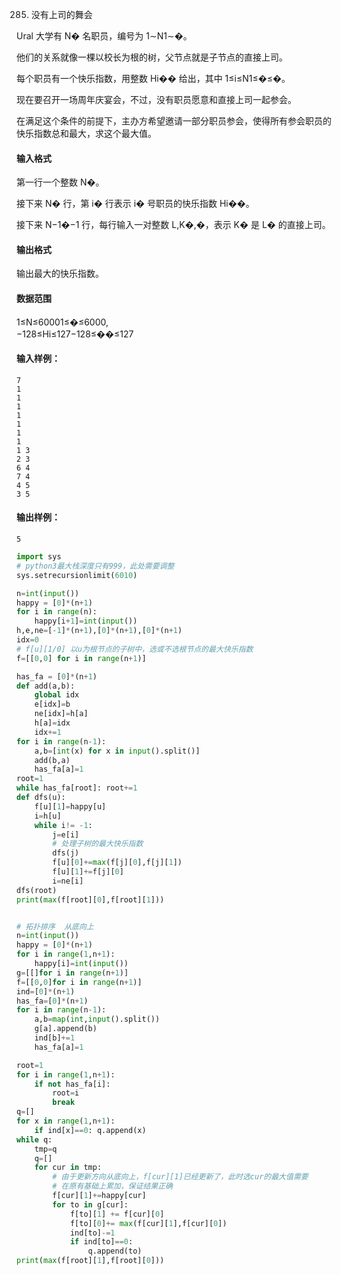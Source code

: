 285. 没有上司的舞会

Ural 大学有 N� 名职员，编号为 1∼N1∼�。

他们的关系就像一棵以校长为根的树，父节点就是子节点的直接上司。

每个职员有一个快乐指数，用整数 Hi�� 给出，其中 1≤i≤N1≤�≤�。

现在要召开一场周年庆宴会，不过，没有职员愿意和直接上司一起参会。

在满足这个条件的前提下，主办方希望邀请一部分职员参会，使得所有参会职员的快乐指数总和最大，求这个最大值。

#### 输入格式

第一行一个整数 N�。

接下来 N� 行，第 i� 行表示 i� 号职员的快乐指数 Hi��。

接下来 N−1�−1 行，每行输入一对整数 L,K�,�，表示 K� 是 L� 的直接上司。

#### 输出格式

输出最大的快乐指数。

#### 数据范围

1≤N≤60001≤�≤6000,  
−128≤Hi≤127−128≤��≤127

#### 输入样例：

```
7
1
1
1
1
1
1
1
1 3
2 3
6 4
7 4
4 5
3 5
```

#### 输出样例：

```
5
```


```py
import sys
# python3最大栈深度只有999，此处需要调整
sys.setrecursionlimit(6010)

n=int(input())
happy = [0]*(n+1)
for i in range(n):
    happy[i+1]=int(input())
h,e,ne=[-1]*(n+1),[0]*(n+1),[0]*(n+1)
idx=0
# f[u][1/0] 以u为根节点的子树中，选或不选根节点的最大快乐指数
f=[[0,0] for i in range(n+1)]

has_fa = [0]*(n+1)
def add(a,b):
    global idx
    e[idx]=b
    ne[idx]=h[a]
    h[a]=idx
    idx+=1
for i in range(n-1):
    a,b=[int(x) for x in input().split()]
    add(b,a)
    has_fa[a]=1
root=1
while has_fa[root]: root+=1
def dfs(u):
    f[u][1]=happy[u]
    i=h[u]
    while i!= -1:
        j=e[i]
        # 处理子树的最大快乐指数
        dfs(j)
        f[u][0]+=max(f[j][0],f[j][1])
        f[u][1]+=f[j][0]
        i=ne[i]
dfs(root)
print(max(f[root][0],f[root][1]))


# 拓扑排序  从底向上
n=int(input())
happy = [0]*(n+1)
for i in range(1,n+1):
    happy[i]=int(input())
g=[[]for i in range(n+1)]
f=[[0,0]for i in range(n+1)]
ind=[0]*(n+1)
has_fa=[0]*(n+1)
for i in range(n-1):
    a,b=map(int,input().split())
    g[a].append(b)
    ind[b]+=1
    has_fa[a]=1

root=1
for i in range(1,n+1):
    if not has_fa[i]:
        root=i
        break
q=[]
for x in range(1,n+1):
    if ind[x]==0: q.append(x)
while q:
    tmp=q
    q=[]
    for cur in tmp:
        # 由于更新方向从底向上，f[cur][1]已经更新了，此时选cur的最大值需要
        # 在原有基础上累加，保证结果正确
        f[cur][1]+=happy[cur]
        for to in g[cur]:
            f[to][1] += f[cur][0]
            f[to][0]+= max(f[cur][1],f[cur][0])
            ind[to]-=1
            if ind[to]==0:
                q.append(to)
print(max(f[root][1],f[root][0]))

    

